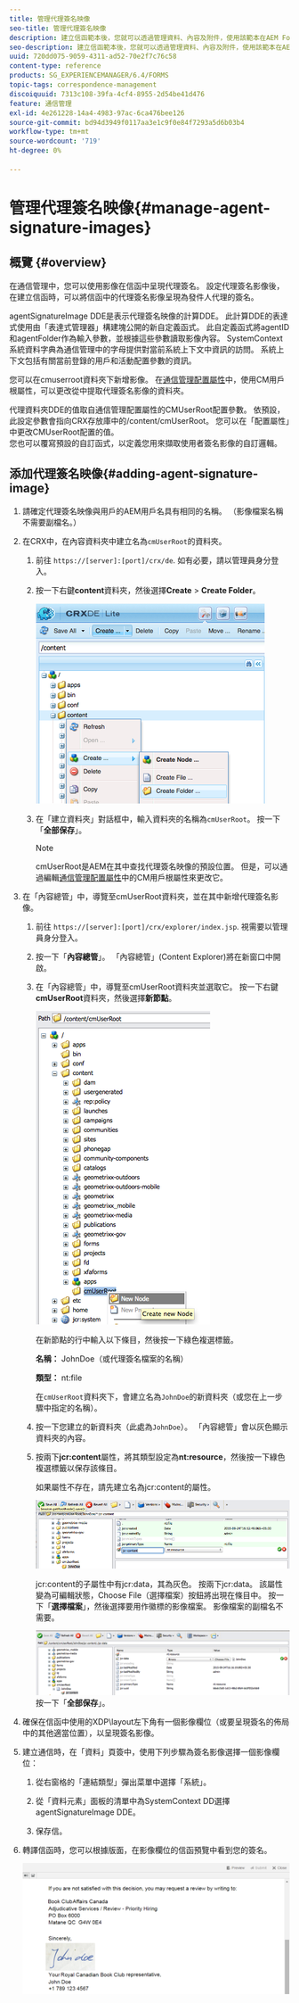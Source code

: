```yaml
---
title: 管理代理簽名映像
seo-title: 管理代理簽名映像
description: 建立信函範本後，您就可以透過管理資料、內容及附件，使用該範本在AEM Forms中建立通信。
seo-description: 建立信函範本後，您就可以透過管理資料、內容及附件，使用該範本在AEM Forms中建立通信。
uuid: 720dd075-9059-4311-ad52-70e2f7c76c58
content-type: reference
products: SG_EXPERIENCEMANAGER/6.4/FORMS
topic-tags: correspondence-management
discoiquuid: 7313c108-39fa-4cf4-8955-2d54be41d476
feature: 通信管理
exl-id: 4e261228-14a4-4983-97ac-6ca476bee126
source-git-commit: bd94d3949f0117aa3e1c9f0e84f7293a5d6b03b4
workflow-type: tm+mt
source-wordcount: '719'
ht-degree: 0%

---
```


# 管理代理簽名映像{#manage-agent-signature-images}

## 概覽 {#overview}

在通信管理中，您可以使用影像在信函中呈現代理簽名。 設定代理簽名影像後，在建立信函時，可以將信函中的代理簽名影像呈現為發件人代理的簽名。

agentSignatureImage DDE是表示代理簽名映像的計算DDE。 此計算DDE的表達式使用由「表達式管理器」構建塊公開的新自定義函式。 此自定義函式將agentID和agentFolder作為輸入參數，並根據這些參數讀取影像內容。 SystemContext系統資料字典為通信管理中的字母提供對當前系統上下文中資訊的訪問。 系統上下文包括有關當前登錄的用戶和活動配置參數的資訊。

您可以在cmuserroot資料夾下新增影像。 在[通信管理配置屬性](/help/forms/using/cm-configuration-properties.md)中，使用CM用戶根屬性，可以更改從中提取代理簽名影像的資料夾。

代理資料夾DDE的值取自通信管理配置屬性的CMUserRoot配置參數。 依預設，此設定參數會指向CRX存放庫中的/content/cmUserRoot。 您可以在「配置屬性」中更改CMUserRoot配置的值。\
您也可以覆寫預設的自訂函式，以定義您用來擷取使用者簽名影像的自訂邏輯。

## 添加代理簽名映像{#adding-agent-signature-image}

1. 請確定代理簽名映像與用戶的AEM用戶名具有相同的名稱。 （影像檔案名稱不需要副檔名。）
1. 在CRX中，在內容資料夾中建立名為`cmUserRoot`的資料夾。

   1. 前往 `https://[server]:[port]/crx/de`. 如有必要，請以管理員身分登入。

   1. 按一下右鍵&#x200B;**content**&#x200B;資料夾，然後選擇&#x200B;**Create** > **Create Folder**。

      ![建立資料夾](assets/1_createnode_cmuserroot.png)

   1. 在「建立資料夾」對話框中，輸入資料夾的名稱為`cmUserRoot`。 按一下「**全部保存**」。

      >[!NOTE]
      >
      >cmUserRoot是AEM在其中查找代理簽名映像的預設位置。 但是，可以通過編輯[通信管理配置屬性](/help/forms/using/cm-configuration-properties.md)中的CM用戶根屬性來更改它。

1. 在「內容總管」中，導覽至cmUserRoot資料夾，並在其中新增代理簽名影像。

   1. 前往 `https://[server]:[port]/crx/explorer/index.jsp`. 視需要以管理員身分登入。
   1. 按一下「**內容總管**」。 「內容總管」(Content Explorer)將在新窗口中開啟。
   1. 在「內容總管」中，導覽至cmUserRoot資料夾並選取它。 按一下右鍵&#x200B;**cmUserRoot**&#x200B;資料夾，然後選擇&#x200B;**新節點**。

      ![cmUserRoot中的新節點](assets/2_cmuserroot_newnode.png)

      在新節點的行中輸入以下條目，然後按一下綠色複選標籤。

      **名稱：** JohnDoe（或代理簽名檔案的名稱）

      **類型：** nt:file

      在`cmUserRoot`資料夾下，會建立名為`JohnDoe`的新資料夾（或您在上一步驟中指定的名稱）。

   1. 按一下您建立的新資料夾（此處為`JohnDoe`）。 「內容總管」會以灰色顯示資料夾的內容。

   1. 按兩下&#x200B;**jcr:content**&#x200B;屬性，將其類型設定為&#x200B;**nt:resource**，然後按一下綠色複選標籤以保存該條目。

      如果屬性不存在，請先建立名為jcr:content的屬性。

      ![jcr:content屬性](assets/3_jcrcontentntresource.png)

      jcr:content的子屬性中有jcr:data，其為灰色。 按兩下jcr:data。 該屬性變為可編輯狀態，Choose File（選擇檔案）按鈕將出現在條目中。 按一下「**選擇檔案**」，然後選擇要用作徽標的影像檔案。 影像檔案的副檔名不需要。

      ![JCR資料](assets/5_jcrdata.png)
   按一下「**全部保存**」。

1. 確保在信函中使用的XDP\layout左下角有一個影像欄位（或要呈現簽名的佈局中的其他適當位置），以呈現簽名影像。
1. 建立通信時，在「資料」頁簽中，使用下列步驟為簽名影像選擇一個影像欄位：

   1. 從右窗格的「連結類型」彈出菜單中選擇「系統」。

   1. 從「資料元素」面板的清單中為SystemContext DD選擇agentSignatureImage DDE。

   1. 保存信。

1. 轉譯信函時，您可以根據版面，在影像欄位的信函預覽中看到您的簽名。

   ![信函中的代理簽名影像](assets/letterwithsignature.png)
